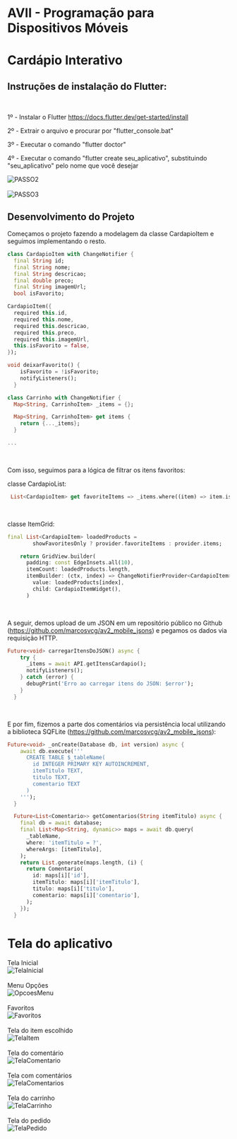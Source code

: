 # AVII - Programação para Dispositivos Móveis
# Cardápio Interativo


## Instruções de instalação do Flutter:
<br/>

1º - Instalar o Flutter
https://docs.flutter.dev/get-started/install

2º - Extrair o arquivo e procurar por "flutter_console.bat"

3º - Executar o comando "flutter doctor"

4º - Executar o comando "flutter create seu_aplicativo", substituindo "seu_aplicativo" pelo nome que você desejar

![PASSO2](https://cdn.discordapp.com/attachments/1164355843140091905/1176579411638747226/passo-2.png?ex=656f61f7&is=655cecf7&hm=a6c32ea19b44180a156687c59d97b4fc2ee0513858df250f2a116215e6aa4ba4&)
<br/>
<br/>
![PASSO3](https://cdn.discordapp.com/attachments/1164355843140091905/1176579411953336392/passo-3.png?ex=656f61f7&is=655cecf7&hm=3adb23c4b3fc92a6c26a7a5b3d09063be9c95bc92af672a5a672b7ec2f634901&)
<br/>

 

## Desenvolvimento do Projeto

Começamos o projeto fazendo a modelagem da classe CardapioItem e seguimos implementando o resto.
<br/>

```dart
class CardapioItem with ChangeNotifier {
  final String id;
  final String nome;
  final String descricao;
  final double preco;
  final String imagemUrl;
  bool isFavorito;

CardapioItem({
  required this.id,
  required this.nome,
  required this.descricao,
  required this.preco,
  required this.imagemUrl,
  this.isFavorito = false,
});

void deixarFavorito() {
    isFavorito = !isFavorito;
    notifyListeners();
  }

class Carrinho with ChangeNotifier {
  Map<String, CarrinhoItem> _items = {};

  Map<String, CarrinhoItem> get items {
    return {..._items};
  }

...
```

</br>

Com isso, seguimos para a lógica de filtrar os itens favoritos:

classe CardapioList: 

```dart
 List<CardapioItem> get favoriteItems => _items.where((item) => item.isFavorito).toList();
```

</br>

classe ItemGrid:

```dart
final List<CardapioItem> loadedProducts =
        showFavoritesOnly ? provider.favoriteItems : provider.items;

    return GridView.builder(
      padding: const EdgeInsets.all(10),
      itemCount: loadedProducts.length,
      itemBuilder: (ctx, index) => ChangeNotifierProvider<CardapioItem>.value(
        value: loadedProducts[index],
        child: CardapioItemWidget(),
      )
```

</br>

A seguir, demos upload de um JSON em um repositório público no Github (https://github.com/marcosvcg/av2_mobile_jsons) e pegamos os dados via requisição HTTP.

```dart
Future<void> carregarItensDoJSON() async {
    try {
      _items = await API.getItensCardapio();
      notifyListeners();
    } catch (error) {
      debugPrint('Erro ao carregar itens do JSON: $error');
    }
  }
```

</br>

E por fim, fizemos a parte dos comentários via persistência local utilizando a biblioteca SQFLite (https://github.com/marcosvcg/av2_mobile_jsons):

```dart
Future<void> _onCreate(Database db, int version) async {
    await db.execute('''
      CREATE TABLE $_tableName(
        id INTEGER PRIMARY KEY AUTOINCREMENT,
        itemTitulo TEXT,
        titulo TEXT,
        comentario TEXT
      )
    ''');
  }

  Future<List<Comentario>> getComentarios(String itemTitulo) async {
    final db = await database;
    final List<Map<String, dynamic>> maps = await db.query(
      _tableName,
      where: 'itemTitulo = ?',
      whereArgs: [itemTitulo],
    );
    return List.generate(maps.length, (i) {
      return Comentario(
        id: maps[i]['id'],
        itemTitulo: maps[i]['itemTitulo'],
        titulo: maps[i]['titulo'],
        comentario: maps[i]['comentario'],
      );
    });
  }
```



# Tela do aplicativo 

Tela Inicial
<br/>
![TelaInicial](https://cdn.discordapp.com/attachments/1164355843140091905/1176667412758790174/tela-inicial.png?ex=656fb3ec&is=655d3eec&hm=71fc62676d1c3769ec6f438368eeff8edc39caefd2cf0143a8d42175bd7d873d&)
<br/>
<br/>
Menu Opções
<br/>
![OpcoesMenu](https://cdn.discordapp.com/attachments/1164355843140091905/1176667413962555433/mostrar-favoritos-1.png?ex=656fb3ec&is=655d3eec&hm=e4f3f4d575a36e2d1864c26122dc8bf92796a5eaa0ac6b0aa7138920eceebe1f&)
<br/>
<br/>
Favoritos
<br/>
![Favoritos](https://cdn.discordapp.com/attachments/1164355843140091905/1176667414503624704/mostrar-favoritos-2.png?ex=656fb3ed&is=655d3eed&hm=06a28ca1cc3b495caea3f2f053fc2fcc9fbb8754a38782566b3ccc7ef816fb06&)
<br/>
<br/>
Tela do item escolhido
<br/>
![TelaItem](https://cdn.discordapp.com/attachments/1164355843140091905/1176667413211779102/tela-item.png?ex=656fb3ec&is=655d3eec&hm=6d589bccd4d101769a5ec0acb333607a6dec59176dea1c3105ef1426c23b663d&)
<br/>
<br/>
Tela do comentário
<br/>
![TelaComentario](https://cdn.discordapp.com/attachments/1164355843140091905/1176667412125450282/tela-comentarios-1.png?ex=656fb3ec&is=655d3eec&hm=16455283214bc416e977e6a20c0ff3b817d80f255a4f3d9e2f1ee1ffd8cc9d1d&)
<br/>
<br/>
Tela com comentários
<br/>
![TelaComentarios](https://cdn.discordapp.com/attachments/1164355843140091905/1176667412414861332/tela-comentarios-2.png?ex=656fb3ec&is=655d3eec&hm=6e60afbd76621295bbdf86f53d653a7b8a924897b59c7466121ccd7058eb7548&)
<br/>
<br/>
Tela do carrinho
<br/>
![TelaCarrinho](https://cdn.discordapp.com/attachments/1164355843140091905/1176667411886395413/tela-carrinho.png?ex=656fb3ec&is=655d3eec&hm=0b9e81a7171cd9b4962465761b1eae612c7d3db9cef87095b9dba92339e3a0ba&)
<br/>
<br/>
Tela do pedido
<br/>
![TelaPedido](https://cdn.discordapp.com/attachments/1164355843140091905/1176667413501202462/tela-pedidos.png?ex=656fb3ec&is=655d3eec&hm=a3b907774197e2b14f9e861c16a415a32991961007ec6f81ae512c6e856066fd&)
<br/>



